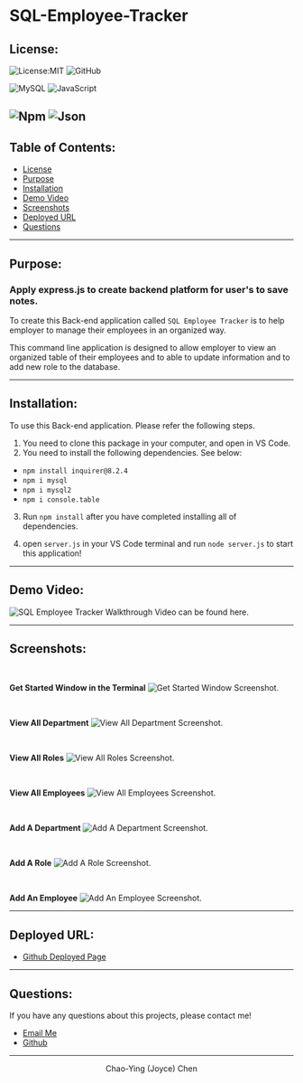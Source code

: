# SQL-Employee-Tracker

## License:

![License:MIT](https://img.shields.io/badge/License-MIT-green) ![GitHub](https://img.shields.io/badge/GitHub-100000?style=for-the-badge&logo=github&logoColor=white) 

![MySQL](https://img.shields.io/badge/MySQL-005C84?style=for-the-badge&logo=mysql&logoColor=white) ![JavaScript](https://img.shields.io/badge/JavaScript-323330?style=for-the-badge&logo=javascript&logoColor=F7DF1E)

![Npm](	https://img.shields.io/badge/npm-CB3837?style=for-the-badge&logo=npm&logoColor=white) ![Json](https://img.shields.io/badge/json-5E5C5C?style=for-the-badge&logo=json&logoColor=white)
---

## Table of Contents:

- [License](#license)
- [Purpose](#purpose)
- [Installation](#installation)
- [Demo Video](#demo-video)
- [Screenshots](#screenshots)
- [Deployed URL](#deployed-url)
- [Questions](#questions)

---

## Purpose:

### Apply express.js to create backend platform for user's to save notes.

To create this Back-end application called `SQL Employee Tracker` is to help employer to manage their employees in an organized way.

This command line application is designed to allow employer to view an organized table of their employees and to able to update information and to add new role to the database.

---

## Installation:

To use this Back-end application. Please refer the following steps.

1. You need to clone this package in your computer, and open in VS Code.
2. You need to install the following dependencies. See below:

- `npm install inquirer@8.2.4`
- `npm i mysql`
- `npm i mysql2`
- `npm i console.table`

3. Run `npm install` after you have completed installing all of dependencies.

4. open `server.js` in your VS Code terminal and run `node server.js` to start this application!

---


## Demo Video:

![SQL Employee Tracker Walkthrough Video can be found here.](./assets/video/SQL-%20Employee%20Tracker%20Walkthrough%20Video.gif)

---
## Screenshots:
<br>

**Get Started Window in the Terminal**
![Get Started Window Screenshot.](./assets/screenshots/0-get%20started%20window.png)

<br>

**View All Department**
![View All Department Screenshot.](./assets/screenshots/1-%20view%20all%20department.png)

<br>

**View All Roles**
![View All Roles Screenshot.](./assets/screenshots/2-%20view%20all%20role.png)

<br>

**View All Employees**
![View All Employees Screenshot.](./assets/screenshots/3-%20view%20all%20employees.png)

<br>

**Add A Department**
![Add A Department Screenshot.](./assets/screenshots/4-add%20a%20department.png)

<br>

**Add A Role**
![Add A Role Screenshot.](./assets/screenshots/5-add%20a%20role.png)

<br>

**Add An Employee**
![Add An Employee Screenshot.](./assets/screenshots/6-add%20an%20employee.png)

---


## Deployed URL:

- [Github Deployed Page](https://github.com/Joyce750526/SQL-Employee-Tracker)


---

## Questions:

If you have any questions about this projects, please contact me!
- [Email Me](mailto:joyceideas@outlook.com)
- [Github](https://github.com/joyce750526)

---

<p align= "center">Chao-Ying (Joyce) Chen</p>
